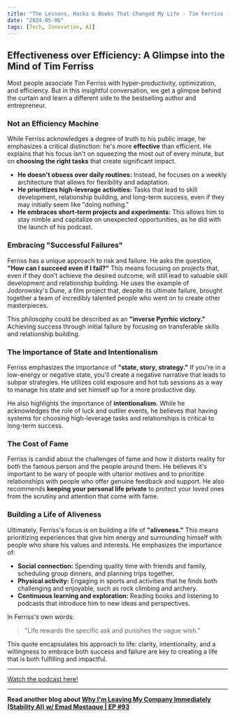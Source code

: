 ```yaml
---
title: "The Lessons, Hacks & Books That Changed My Life - Tim Ferriss (4K)"
date: "2024-05-06"
tags: [Tech, Innovation, AI]
---
```


## Effectiveness over Efficiency: A Glimpse into the Mind of Tim Ferriss

Most people associate Tim Ferriss with hyper-productivity, optimization, and efficiency. But in this insightful conversation, we get a glimpse behind the curtain and learn a different side to the bestselling author and entrepreneur.

### Not an Efficiency Machine

While Ferriss acknowledges a degree of truth to his public image, he emphasizes a critical distinction: he's more **effective** than efficient. He explains that his focus isn't on squeezing the most out of every minute, but on **choosing the right tasks** that create significant impact.

- **He doesn't obsess over daily routines:** Instead, he focuses on a weekly architecture that allows for flexibility and adaptation.
- **He prioritizes high-leverage activities:** Tasks that lead to skill development, relationship building, and long-term success, even if they may initially seem like "doing nothing."
- **He embraces short-term projects and experiments:** This allows him to stay nimble and capitalize on unexpected opportunities, as he did with the launch of his podcast.

### Embracing "Successful Failures"

Ferriss has a unique approach to risk and failure. He asks the question, **"How can I succeed even if I fail?"** This means focusing on projects that, even if they don't achieve the desired outcome, will still lead to valuable skill development and relationship building. He uses the example of Jodorowsky's Dune, a film project that, despite its ultimate failure, brought together a team of incredibly talented people who went on to create other masterpieces.

This philosophy could be described as an **"inverse Pyrrhic victory."** Achieving success through initial failure by focusing on transferable skills and relationship building.

### The Importance of State and Intentionalism

Ferriss emphasizes the importance of **"state, story, strategy."** If you're in a low-energy or negative state, you'll create a negative narrative that leads to subpar strategies. He utilizes cold exposure and hot tub sessions as a way to manage his state and set himself up for a more productive day.

He also highlights the importance of **intentionalism.** While he acknowledges the role of luck and outlier events, he believes that having systems for choosing high-leverage tasks and relationships is critical to long-term success.

### The Cost of Fame

Ferriss is candid about the challenges of fame and how it distorts reality for both the famous person and the people around them. He believes it's important to be wary of people with ulterior motives and to prioritize relationships with people who offer genuine feedback and support. He also recommends **keeping your personal life private** to protect your loved ones from the scrutiny and attention that come with fame.

### Building a Life of Aliveness

Ultimately, Ferriss's focus is on building a life of **"aliveness."** This means prioritizing experiences that give him energy and surrounding himself with people who share his values and interests. He emphasizes the importance of:

- **Social connection:** Spending quality time with friends and family, scheduling group dinners, and planning trips together.
- **Physical activity:** Engaging in sports and activities that he finds both challenging and enjoyable, such as rock climbing and archery.
- **Continuous learning and exploration:** Reading books and listening to podcasts that introduce him to new ideas and perspectives.

In Ferriss's own words:

> "Life rewards the specific ask and punishes the vague wish."

This quote encapsulates his approach to life: clarity, intentionality, and a willingness to embrace both success and failure are key to creating a life that is both fulfilling and impactful.

---

<a href="https://youtube.com/watch?v=9G5dXlMGMf8" target="_blank">Watch the podcast here!</a>

---

**Read another blog about [Why I'm Leaving My Company Immediately (Stability AI) w/ Emad Mostaque | EP #93](./20240329-emadmostaque-peterhdiamandis)**
